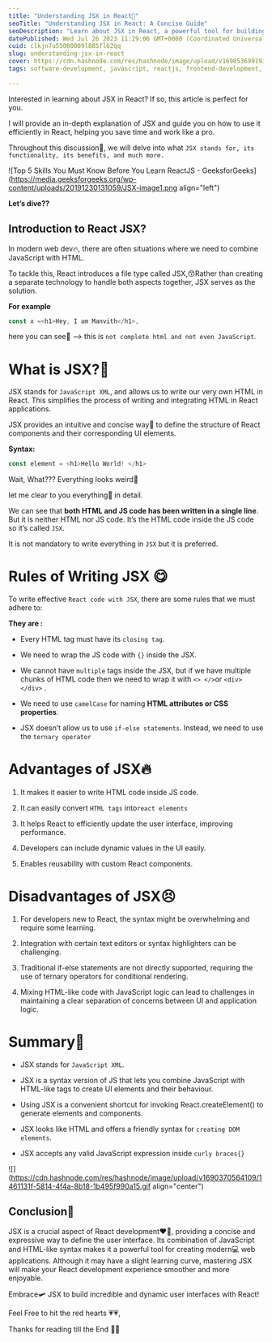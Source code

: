 ```yaml
---
title: "Understanding JSX in React🙈"
seoTitle: "Understanding JSX in React: A Concise Guide"
seoDescription: "Learn about JSX in React, a powerful tool for building modern web applications. Discover how JSX combines JavaScript with HTML-like syntax to create dynamic"
datePublished: Wed Jul 26 2023 11:29:06 GMT+0000 (Coordinated Universal Time)
cuid: clkjn7u55000009l885fl62qq
slug: understanding-jsx-in-react
cover: https://cdn.hashnode.com/res/hashnode/image/upload/v1690536991930/37e33080-0a63-408e-968e-1773cc8c8c25.png
tags: software-development, javascript, reactjs, frontend-development, jsx

---
```


Interested in learning about JSX in React? If so, this article is perfect for you.

I will provide an in-depth explanation of JSX and guide you on how to use it efficiently in React, helping you save time and work like a pro.

Throughout this discussion🫥, we will delve into what `JSX stands for, its functionality, its benefits, and much more.`

![Top 5 Skills You Must Know Before You Learn ReactJS - GeeksforGeeks](https://media.geeksforgeeks.org/wp-content/uploads/20191230131059/JSX-image1.png align="left")

**Let’s dive??**

## **Introduction to React JSX?**

In modern web dev🔥, there are often situations where we need to combine JavaScript with HTML.

To tackle this, React introduces a file type called JSX,😙Rather than creating a separate technology to handle both aspects together, JSX serves as the solution.

**For example**

```javascript
const x =<h1>Hey, I am Manvith</h1>,
```

here you can see👀 --&gt; this is `not complete html and not even JavaScript`.

# **What is JSX?🤔**

JSX stands for `JavaScript XML`, and allows us to write our very own HTML in React. This simplifies the process of writing and integrating HTML in React applications.

JSX provides an intuitive and concise way🧟 to define the structure of React components and their corresponding UI elements.

**Syntax:**

```javascript
const element = <h1>Hello World! </h1>
```

Wait, What??? Everything looks weird🫠

let me clear to you everything🐥 in detail.

We can see that **both HTML and JS code has been written in a single line**. But it is neither HTML nor JS code. It’s the HTML code inside the JS code so it’s called `JSX`.

It is not mandatory to write everything in `JSX` but it is preferred.

# **Rules of Writing JSX 😋**

To write effective `React code with JSX`, there are some rules that we must adhere to:

**They are :**

* Every HTML tag must have its `closing tag`.
    
* We need to wrap the JS code with `{}` inside the JSX.
    
* We cannot have `multiple` tags inside the JSX, but if we have multiple chunks of HTML code then we need to wrap it with `<> </>`or `<div></div>` .
    
* We need to use `camelCase` for naming **HTML attributes or CSS properties**.
    
* JSX doesn’t allow us to use `if-else statements`. Instead, we need to use the `ternary operator`
    

# **Advantages of JSX🔥**

1. It makes it easier to write HTML code inside JS code.
    
2. It can easily convert `HTML tags` into`react elements`
    
3. It helps React to efficiently update the user interface, improving performance.
    
4. Developers can include dynamic values in the UI easily.
    
5. Enables reusability with custom React components.
    

# **Disadvantages of JSX😣**

1. For developers new to React, the syntax might be overwhelming and require some learning.
    
2. Integration with certain text editors or syntax highlighters can be challenging.
    
3. Traditional if-else statements are not directly supported, requiring the use of ternary operators for conditional rendering.
    
4. Mixing HTML-like code with JavaScript logic can lead to challenges in maintaining a clear separation of concerns between UI and application logic.
    

# **Summary🤭**

* JSX stands for `JavaScript XML`.
    
* JSX is a syntax version of JS that lets you combine JavaScript with HTML-like tags to create UI elements and their behaviour.
    
* Using JSX is a convenient shortcut for invoking React.createElement() to generate elements and components.
    
* JSX looks like HTML and offers a friendly syntax for `creating DOM elements`.
    
* JSX accepts any valid JavaScript expression inside `curly braces{}`
    

![](https://cdn.hashnode.com/res/hashnode/image/upload/v1690370564109/1461131f-5814-4f4a-8b18-1b495f990a15.gif align="center")

## **Conclusion🥱**

JSX is a crucial aspect of React development❤️‍🔥, providing a concise and expressive way to define the user interface. Its combination of JavaScript and HTML-like syntax makes it a powerful tool for creating modern💻 web applications. Although it may have a slight learning curve, mastering JSX will make your React development experience smoother and more enjoyable.

Embrace🛩️ JSX to build incredible and dynamic user interfaces with React!

Feel Free to hit the red hearts 💗💗,

Thanks for reading till the End 🙈🧨